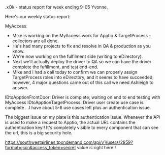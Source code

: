 .xOk - status report for week ending 9-05
Yvonne,

Here's our weekly status report:

MyAccess:
  - Mike is working on the MyAccess work for Apptio & TargetProcess - collectors are all done.
  - He's had many projects to fix and resolve in QA & production as you know.
  - We're now working on the fulfilment side (writing to eDirectory).
  - Next we'll actually deploy the driver to QA so we can have the driver complete the fufillment, and test end-end.
  - Mike and I had a call today to confirm we can properly assign TargetProcess roles into eDirectory, and it seems to have succeeded; however, 4 major questions came out of this call we need Ashleigh to answer.

IDtoApptionFrontDoor: Driver is complete; waiting on end to end testing with MyAccess
IDtoApptionTargetProcess: Driver user create use case is complete . .I have about 5-8 use cases left plus an authentication issue.

The biggest issue on my plate is this authentication issue.  Whenever the API is used to make a request to Apptio, the actual URL contains the authentication key!!  It's completely visible to every component that can see the url, this is a big security hole.

https://southwestairlines.tpondemand.com/api/v1/users/2959?format=json&access_token=secret value is right here!!